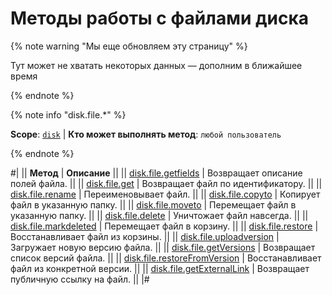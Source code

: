 # Методы работы с файлами диска

{% note warning "Мы еще обновляем эту страницу" %}

Тут может не хватать некоторых данных — дополним в ближайшее время

{% endnote %}

{% note info "disk.file.*" %}

**Scope**: [`disk`](../../scopes/permissions.md) | **Кто может выполнять метод**: `любой пользователь`

{% endnote %}

#|
|| **Метод** | **Описание** ||
|| [disk.file.getfields](./disk-file-get-fields.md) | Возвращает описание полей файла. ||
|| [disk.file.get](./disk-file-get.md) | Возвращает файл по идентификатору. ||
|| [disk.file.rename](./disk-file-rename.md) | Переименовывает файл. ||
|| [disk.file.copyto](./disk-file-copy-to.md) | Копирует файл в указанную папку. ||
|| [disk.file.moveto](./disk-file-move-to.md) | Перемещает файл в указанную папку. ||
|| [disk.file.delete](./disk-file-delete.md) | Уничтожает файл навсегда. ||
|| [disk.file.markdeleted](./disk-file-mark-deleted.md) | Перемещает файл в корзину. ||
|| [disk.file.restore](./disk-file-restore.md) | Восстанавливает файл из корзины. ||
|| [disk.file.uploadversion](./disk-file-upload-version.md) | Загружает новую версию файла. ||
|| [disk.file.getVersions](./disk-file-get-versions.md) | Возвращает список версий файла. ||
|| [disk.file.restoreFromVersion](./disk-file-restore-from-version.md) | Восстанавливает файл из конкретной версии. ||
|| [disk.file.getExternalLink](./disk-file-get-external-link.md) | Возвращает публичную ссылку на файл. ||
|#